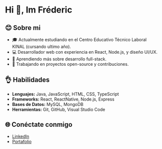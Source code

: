 # Hi 👋, Im Fréderic 

## 😊 Sobre mi
- 🎓 Actualmente estudiando en el Centro Educativo Técnico Laboral KINAL (cursando ultimo año).
- 💻 Desarrollador web con experiencia en React, Node.js, y diseño UI/UX.
- 🌱 Aprendiendo más sobre desarrollo full-stack.
- 🚀 Trabajando en proyectos open-source y contribuciones.

## 👌 Habilidades
- **Lenguajes:** Java, JavaScript, HTML, CSS, TypeScript
- **Frameworks:** React, ReactNative, Node.js, Express
- **Bases de Datos:** MySQL, MongoDB
- **Herramientas:** Git, GitHub, Visual Studio Code

## 🌐 Conéctate conmigo
- [LinkedIn](https://www.linkedin.com/in/fr%C3%A9deric-silvestre-54a8312bb/)
- [Portafolio](portafolio-eight-inky.vercel.app)



<!---
fsilvestre-2022163/fsilvestre-2022163 is a ✨ special ✨ repository because its `README.md` (this file) appears on your GitHub profile.
You can click the Preview link to take a look at your changes.
--->
